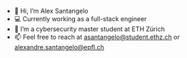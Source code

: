 - 👋 Hi, I’m Alex Santangelo
- 💻 Currently working as a full-stack engineer 
- 🌱 I’m a cybersecurity master student at ETH Zürich
- 📫 Feel free to reach at asantangelo@student.ethz.ch or alexandre.santangelo@epfl.ch

<!---
santangelx/santangelx is a ✨ special ✨ repository because its `README.md` (this file) appears on your GitHub profile.
You can click the Preview link to take a look at your changes.
--->
